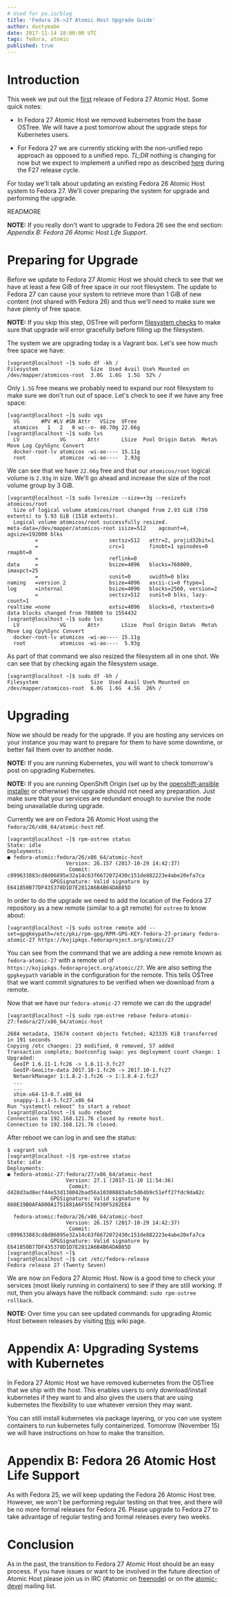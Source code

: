 ```yaml
---
# Used for pa.io/blog
title: 'Fedora 26->27 Atomic Host Upgrade Guide'
author: dustymabe
date: 2017-11-14 18:00:00 UTC
tags: fedora, atomic
published: true
---
```



# Introduction

This week we put out the [first](/blog/2017/11/fedora-atomic-27-features/)
release of Fedora 27 Atomic Host. Some quick notes:

- In Fedora 27 Atomic Host we removed kubernetes from the base OSTree.
  We will have a post tomorrow about the upgrade steps for Kubernetes users.

- For Fedora 27 we are currently sticking with the non-unified repo
  approach as opposed to a unified repo. *TL;DR* nothing is changing
  for now but we expect to implement a unified repo as described
  [here](http://www.projectatomic.io/blog/2017/06/future-plans-for-fedora-atomic-release-life-cycle/)
  during the F27 release cycle.

For today we'll talk about updating an existing Fedora 26 Atomic Host
system to Fedora 27. We'll cover preparing the system for upgrade and
performing the upgrade.

READMORE

**NOTE:** If you really don't want to upgrade to Fedora 26 see the
          end section: *Appendix B: Fedora 26 Atomic Host Life Support*.

# Preparing for Upgrade

Before we update to Fedora 27 Atomic Host we should check to
see that we have at least a few GiB of free space in our root
filesystem. The update to Fedora 27 can cause your system to
retrieve more than 1 GiB of new content (not shared with Fedora
26) and thus we'll need to make sure we have plenty of free space.

**NOTE:** If you skip this step, OSTree will perform
          [filesystem checks](https://github.com/ostreedev/ostree/pull/987)
          to make sure that upgrade will error gracefully before filling
          up the filesystem.

The system we are upgrading today is a Vagrant box. Let's see how
much free space we have:

```nohighlight
[vagrant@localhost ~]$ sudo df -kh /
Filesystem                 Size  Used Avail Use% Mounted on
/dev/mapper/atomicos-root  3.0G  1.6G  1.5G  52% /
```

Only `1.5G` free means we probably need to expand our root filesystem
to make sure we don't run out of space. Let's check to see if we have
any free space:

```nohighlight
[vagrant@localhost ~]$ sudo vgs
  VG       #PV #LV #SN Attr   VSize  VFree
  atomicos   1   2   0 wz--n- 40.70g 22.66g
[vagrant@localhost ~]$ sudo lvs
  LV             VG       Attr       LSize  Pool Origin Data%  Meta%  Move Log Cpy%Sync Convert
  docker-root-lv atomicos -wi-ao---- 15.11g                                                    
  root           atomicos -wi-ao----  2.93g
```

We can see that we have `22.66g` free and that our `atomicos/root`
logical volume is `2.93g` in size. We'll go ahead and increase the
size of the root volume group by 3 GiB.

```nohighlight
[vagrant@localhost ~]$ sudo lvresize --size=+3g --resizefs atomicos/root
  Size of logical volume atomicos/root changed from 2.93 GiB (750 extents) to 5.93 GiB (1518 extents).
  Logical volume atomicos/root successfully resized.
meta-data=/dev/mapper/atomicos-root isize=512    agcount=4, agsize=192000 blks
         =                       sectsz=512   attr=2, projid32bit=1
         =                       crc=1        finobt=1 spinodes=0 rmapbt=0
         =                       reflink=0
data     =                       bsize=4096   blocks=768000, imaxpct=25
         =                       sunit=0      swidth=0 blks
naming   =version 2              bsize=4096   ascii-ci=0 ftype=1
log      =internal               bsize=4096   blocks=2560, version=2
         =                       sectsz=512   sunit=0 blks, lazy-count=1
realtime =none                   extsz=4096   blocks=0, rtextents=0
data blocks changed from 768000 to 1554432
[vagrant@localhost ~]$ sudo lvs
  LV             VG       Attr       LSize  Pool Origin Data%  Meta%  Move Log Cpy%Sync Convert
  docker-root-lv atomicos -wi-ao---- 15.11g                                                    
  root           atomicos -wi-ao----  5.93g
```

As part of that command we also resized the filesystem all in one shot.
We can see that by checking again the filesystem usage.

```nohighlight
[vagrant@localhost ~]$ sudo df -kh /
Filesystem                 Size  Used Avail Use% Mounted on
/dev/mapper/atomicos-root  6.0G  1.6G  4.5G  26% /
```

# Upgrading

Now we should be ready for the upgrade. If you are hosting any services
on your instance you may want to prepare for them to have some downtime,
or better fail them over to another node.

**NOTE:** If you are running Kubernetes, you will want to check tomorrow's post
          on upgrading Kubernetes.

**NOTE:** If you are running OpenShift Origin (set up
          by the
          [openshift-ansible installer](http://www.projectatomic.io/blog/2016/12/part1-install-origin-on-f25-atomic-host/)
          or otherwise)
          the upgrade should not need any preparation.  Just make sure that
          your services are redundant enough to survive the node being
          unavailable during upgrade.

Currently we are on Fedora 26 Atomic Host using the
`fedora/26/x86_64/atomic-host` ref.

```nohighlight
[vagrant@localhost ~]$ rpm-ostree status
State: idle
Deployments:
● fedora-atomic:fedora/26/x86_64/atomic-host
                   Version: 26.157 (2017-10-29 14:42:37)
                    Commit: c099633883cd8d06895e32a14c63f6672072430c151de882223e4abe20efa7ca
              GPGSignature: Valid signature by E641850B77DF435378D1D7E2812A6B4B64DAB85D
```


In order to do the upgrade we need to add the location of
the Fedora 27 repository as a new remote (similar to a
git remote) for `ostree` to know about:

```nohighlight
[vagrant@localhost ~]$ sudo ostree remote add --set=gpgkeypath=/etc/pki/rpm-gpg/RPM-GPG-KEY-fedora-27-primary fedora-atomic-27 https://kojipkgs.fedoraproject.org/atomic/27
```

You can see from the command that we are adding a new remote known as
`fedora-atomic-27` with a remote url of `https://kojipkgs.fedoraproject.org/atomic/27`.
We are also setting the `gpgkeypath` variable in the configuration for
the remote. This tells OSTree that we want commit signatures to be
verified when we download from a remote.

Now that we have our `fedora-atomic-27` remote we can do the upgrade!

```nohighlight
[vagrant@localhost ~]$ sudo rpm-ostree rebase fedora-atomic-27:fedora/27/x86_64/atomic-host

2684 metadata, 15674 content objects fetched; 423335 KiB transferred in 191 seconds                                                                                                                                                          
Copying /etc changes: 23 modified, 0 removed, 57 added
Transaction complete; bootconfig swap: yes deployment count change: 1
Upgraded:
  GeoIP 1.6.11-1.fc26 -> 1.6.11-3.fc27
  GeoIP-GeoLite-data 2017.10-1.fc26 -> 2017.10-1.fc27
  NetworkManager 1:1.8.2-1.fc26 -> 1:1.8.4-2.fc27
  ...
  ...
  shim-x64-13-0.7.x86_64
  snappy-1.1.4-5.fc27.x86_64
Run "systemctl reboot" to start a reboot
[vagrant@localhost ~]$ sudo reboot
Connection to 192.168.121.76 closed by remote host.
Connection to 192.168.121.76 closed.
```

After reboot we can log in and see the status:

```nohighlight
$ vagrant ssh
[vagrant@localhost ~]$ rpm-ostree status
State: idle
Deployments:
● fedora-atomic-27:fedora/27/x86_64/atomic-host
                   Version: 27.1 (2017-11-10 11:54:36)
                    Commit: d428d3ad8ecf44e53d138042bad56a10308883a0c5d64b9c51eff27fdc9da82c
              GPGSignature: Valid signature by 860E19B0AFA800A1751881A6F55E7430F5282EE4

  fedora-atomic:fedora/26/x86_64/atomic-host
                   Version: 26.157 (2017-10-29 14:42:37)
                    Commit: c099633883cd8d06895e32a14c63f6672072430c151de882223e4abe20efa7ca
              GPGSignature: Valid signature by E641850B77DF435378D1D7E2812A6B4B64DAB85D
[vagrant@localhost ~]$
[vagrant@localhost ~]$ cat /etc/fedora-release
Fedora release 27 (Twenty Seven)
```

We are now on Fedora 27 Atomic Host. Now is a good time to check your
services (most likely running in containers) to see if they are still
working. If not, then you always have the rollback command: `sudo
rpm-ostree rollback`.

**NOTE:** Over time you can see updated commands for upgrading Atomic
          Host between releases by visiting [this](https://fedoraproject.org/wiki/Atomic_Host_upgrade)
          wiki page.

# Appendix A: Upgrading Systems with Kubernetes

In Fedora 27 Atomic Host we have removed kubernetes from the OSTree
that we ship with the host. This enables users to only download/install
kubernetes if they want to and also gives the users that are using
kubernetes the flexibility to use whatever version they may want.

You can still install kubernetes via package layering, or you can use
system containers to run kubernetes fully containerized. Tomorrow (November
15) we will have instructions on how to make the transition.

# Appendix B: Fedora 26 Atomic Host Life Support

As with Fedora 25, we will keep updating the Fedora 26 Atomic Host tree.
However, we won't be performing regular testing on that tree, and there will
be no more formal releases for Fedora 26. Please upgrade to Fedora 27 to
take advantage of regular testing and formal releases every two weeks.

# Conclusion

As in the past, the transition to Fedora 27 Atomic Host should be an
easy process. If you have issues or want to be involved in the future
direction of Atomic Host please join us in IRC (#atomic on
[freenode](https://freenode.net/)) or on the
[atomic-devel](https://lists.projectatomic.io/mailman/listinfo/atomic-devel)
mailing list.
